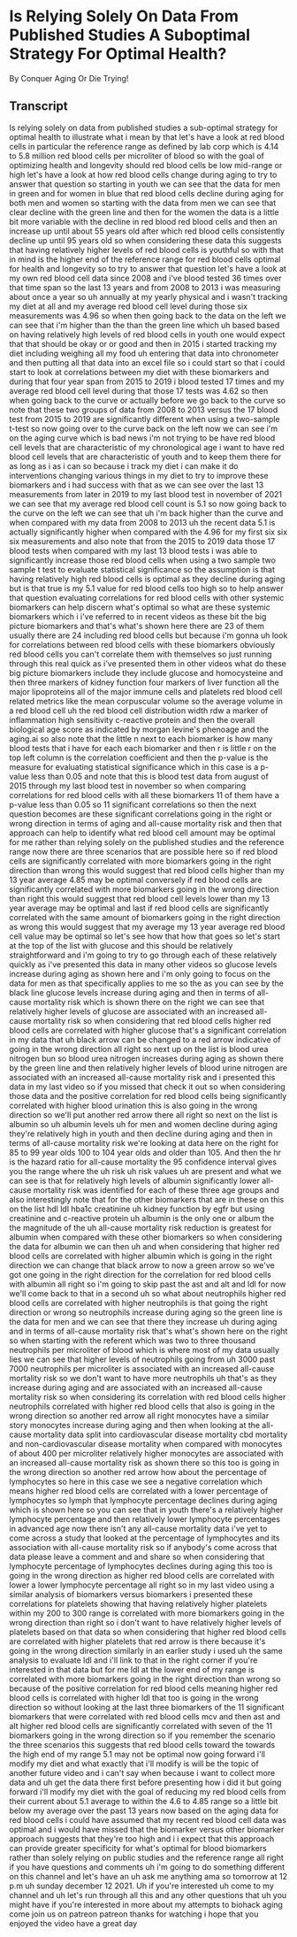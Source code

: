 # Is Relying Solely On Data From Published Studies A Suboptimal Strategy For Optimal Health?

By Conquer Aging Or Die Trying! 


## Transcript

Is relying solely on data from published studies a sub-optimal strategy for optimal health to illustrate what i mean by that let's have a look at red blood cells in particular the reference range as defined by lab corp which is 4.14 to 5.8 million red blood cells per microliter of blood so with the goal of optimizing health and longevity should red blood cells be low mid-range or high let's have a look at how red blood cells change during aging to try to answer that question so starting in youth we can see that the data for men in green and for women in blue that red blood cells decline during aging for both men and women so starting with the data from men we can see that clear decline with the green line and then for the women the data is a little bit more variable with the decline in red blood red blood cells and then an increase up until about 55 years old after which red blood cells consistently decline up until 95 years old so when considering these data this suggests that having relatively higher levels of red blood cells is youthful so with that in mind is the higher end of the reference range for red blood cells optimal for health and longevity so to try to answer that question let's have a look at my own red blood cell data since 2008 and i've blood tested 36 times over that time span so the last 13 years and from 2008 to 2013 i was measuring about once a year so uh annually at my yearly physical and i wasn't tracking my diet at all and my average red blood cell level during those six measurements was 4.96 so when then going back to the data on the left we can see that i'm higher than the than the green line which uh based based on having relatively high levels of red blood cells in youth one would expect that that should be okay or or good and then in 2015 i started tracking my diet including weighing all my food uh entering that data into chronometer and then putting all that data into an excel file so i could start so that i could start to look at correlations between my diet with these biomarkers and during that four year span from 2015 to 2019 i blood tested 17 times and my average red blood cell level during that those 17 tests was 4.62 so then when going back to the curve or actually before we go back to the curve so note that these two groups of data from 2008 to 2013 versus the 17 blood test from 2015 to 2019 are significantly different when using a two-sample t-test so now going over to the curve back on the left now we can see i'm on the aging curve which is bad news i'm not trying to be have red blood cell levels that are characteristic of my chronological age i want to have red blood cell levels that are characteristic of youth and to keep them there for as long as i as i can so because i track my diet i can make it do interventions changing various things in my diet to try to improve these biomarkers and i had success with that as we can see over the last 13 measurements from later in 2019 to my last blood test in november of 2021 we can see that my average red blood cell count is 5.1 so now going back to the curve on the left we can see that uh i'm back higher than the curve and when compared with my data from 2008 to 2013 uh the recent data 5.1 is actually significantly higher when compared with the 4.96 for my first six six six measurements and also note that from the 2015 to 2019 data those 17 blood tests when compared with my last 13 blood tests i was able to significantly increase those red blood cells when using a two sample two sample t test to evaluate statistical significance so the assumption is that having relatively high red blood cells is optimal as they decline during aging but is that true is my 5.1 value for red blood cells too high so to help answer that question evaluating correlations for red blood cells with other systemic biomarkers can help discern what's optimal so what are these systemic biomarkers which i i've referred to in recent videos as these bit the big picture biomarkers and that's what's shown here there are 23 of them usually there are 24 including red blood cells but because i'm gonna uh look for correlations between red blood cells with these biomarkers obviously red blood cells you can't correlate them with themselves so just running through this real quick as i've presented them in other videos what do these big picture biomarkers include they include glucose and homocysteine and then three markers of kidney function four markers of liver function all the major lipoproteins all of the major immune cells and platelets red blood cell related metrics like the mean corpuscular volume so the average volume in a red blood cell uh the red blood cell distribution width rdw a marker of inflammation high sensitivity c-reactive protein and then the overall biological age score as indicated by morgan levine's phenoage and the aging.ai so also note that the little n next to each biomarker is how many blood tests that i have for each each biomarker and then r is little r on the top left column is the correlation coefficient and then the p-value is the measure for evaluating statistical significance which in this case is a p-value less than 0.05 and note that this is blood test data from august of 2015 through my last blood test in november so when comparing correlations for red blood cells with all these biomarkers 11 of them have a p-value less than 0.05 so 11 significant correlations so then the next question becomes are these significant correlations going in the right or wrong direction in terms of aging and all-cause mortality risk and then that approach can help to identify what red blood cell amount may be optimal for me rather than relying solely on the published studies and the reference range now there are three scenarios that are possible here so if red blood cells are significantly correlated with more biomarkers going in the right direction than wrong this would suggest that red blood cells higher than my 13 year average 4.85 may be optimal conversely if red blood cells are significantly correlated with more biomarkers going in the wrong direction than right this would suggest that red blood cell levels lower than my 13 year average may be optimal and last if red blood cells are significantly correlated with the same amount of biomarkers going in the right direction as wrong this would suggest that my average my 13 year average red blood cell value may be optimal so let's see how that how that goes so let's start at the top of the list with glucose and this should be relatively straightforward and i'm going to try to go through each of these relatively quickly as i've presented this data in many other videos so glucose levels increase during aging as shown here and i'm only going to focus on the data for men as that specifically applies to me so the as you can see by the black line glucose levels increase during aging and then in terms of all-cause mortality risk which is shown there on the right we can see that relatively higher levels of glucose are associated with an increased all-cause mortality risk so when considering that red blood cells higher red blood cells are correlated with higher glucose that's a significant correlation in my data that uh black arrow can be changed to a red arrow indicative of going in the wrong direction all right so next up on the list is blood urea nitrogen bun so blood urea nitrogen increases during aging as shown there by the green line and then relatively higher levels of blood urine nitrogen are associated with an increased all-cause mortality risk and i presented this data in my last video so if you missed that check it out so when considering those data and the positive correlation for red blood cells being significantly correlated with higher blood urination this is also going in the wrong direction so we'll put another red arrow there all right so next on the list is albumin so uh albumin levels uh for men and women decline during aging they're relatively high in youth and then decline during aging and then in terms of all-cause mortality risk we're looking at data here on the right for 85 to 99 year olds 100 to 104 year olds and older than 105. And then the hr is the hazard ratio for all-cause mortality the 95 confidence interval gives you the range where the uh risk uh risk values uh are present and what we can see is that for relatively high levels of albumin significantly lower all-cause mortality risk was identified for each of these three age groups and also interestingly note that for the other biomarkers that are in these on this on the list hdl ldl hba1c creatinine uh kidney function by egfr but using creatinine and c-reactive protein uh albumin is the only one or album the the magnitude of the uh all-cause mortality risk reduction is greatest for albumin when compared with these other biomarkers so when considering the data for albumin we can then uh and when considering that higher red blood cells are correlated with higher albumin which is going in the right direction we can change that black arrow to now a green arrow so we've got one going in the right direction for the correlation for red blood cells with albumin all right so i'm going to skip past the ast and alt and ldl for now we'll come back to that in a second uh so what about neutrophils higher red blood cells are correlated with higher neutrophils is that going the right direction or wrong so neutrophils increase during aging so the green line is the data for men and we can see that there they increase uh during aging and in terms of all-cause mortality risk that's what's shown here on the right so when starting with the referent which was two to three thousand neutrophils per microliter of blood which is where most of my data usually lies we can see that higher levels of neutrophils going from uh 3000 past 7000 neutrophils per microliter is associated with an increased all-cause mortality risk so we don't want to have more neutrophils uh that's as they increase during aging and are associated with an increased all-cause mortality risk so when considering its correlation with red blood cells higher neutrophils correlated with higher red blood cells that also is going in the wrong direction so another red arrow all right monocytes have a similar story monocytes increase during aging and then when looking at the all-cause mortality data split into cardiovascular disease mortality cbd mortality and non-cardiovascular disease mortality when compared with monocytes of about 400 per microliter relatively higher monocytes are associated with an increased all-cause mortality risk as shown there so this too is going in the wrong direction so another red arrow how about the percentage of lymphocytes so here in this case we see a negative correlation which means higher red blood cells are correlated with a lower percentage of lymphocytes so lymph that lymphocyte percentage declines during aging which is shown here so you can see that in youth there's a relatively higher lymphocyte percentage and then relatively lower lymphocyte percentages in advanced age now there isn't any all-cause mortality data i've yet to come across a study that looked at the percentage of lymphocytes and its association with all-cause mortality risk so if anybody's come across that data please leave a comment and and share so when considering that lymphocyte percentage of lymphocytes declines during aging this too is going in the wrong direction as higher red blood cells are correlated with lower a lower lymphocyte percentage all right so in my last video using a similar analysis of biomarkers versus biomarkers i presented these correlations for platelets showing that having relatively higher platelets within my 200 to 300 range is correlated with more biomarkers going in the wrong direction than right so i don't want to have relatively higher levels of platelets based on that data so when considering that higher red blood cells are correlated with higher platelets that red arrow is there because it's going in the wrong direction similarly in an earlier study i used uh the same analysis to evaluate ldl and i'll link to that in the right corner if you're interested in that data but for me ldl at the lower end of my range is correlated with more biomarkers going in the right direction than wrong so because of the positive correlation for red blood cells meaning higher red blood cells is correlated with higher ldl that too is going in the wrong direction so without looking at the last three biomarkers of the 11 significant biomarkers that were correlated with red blood cells mcv and then ast and alt higher red blood cells are significantly correlated with seven of the 11 biomarkers going in the wrong direction so if you remember the scenario the three scenarios this suggests that red blood cells toward the towards the high end of my range 5.1 may not be optimal now going forward i'll modify my diet and what exactly that i'll modify is will be the topic of another future video and i can't say when because i want to collect more data and uh get the data there first before presenting how i did it but going forward i'll modify my diet with the goal of reducing my red blood cells from their current about 5.1 average to within the 4.6 to 4.85 range so a little bit below my average over the past 13 years now based on the aging data for red blood cells i could have assumed that my recent red blood cell data was optimal and i would have missed that the biomarker versus other biomarker approach suggests that they're too high and i i expect that this approach can provide greater specificity for what's optimal for blood biomarkers rather than solely relying on public studies and the reference range all right if you have questions and comments uh i'm going to do something different on this channel and let's have an uh ask me anything ama so tomorrow at 12 p.m uh sunday december 12 2021. Uh if you're interested uh come to my channel and uh let's run through all this and any other questions that uh you might have if you're interested in more about my attempts to biohack aging come join us on patreon patreon thanks for watching i hope that you enjoyed the video have a great day
